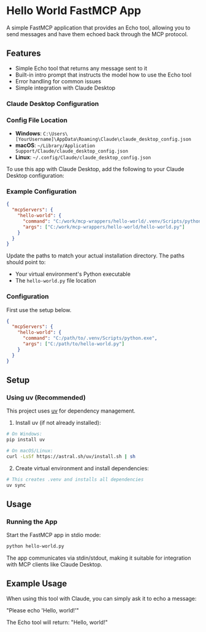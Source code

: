 # Hello World FastMCP App

A simple FastMCP application that provides an Echo tool, allowing you to send messages and have them echoed back through the MCP protocol.

## Features

- Simple Echo tool that returns any message sent to it
- Built-in intro prompt that instructs the model how to use the Echo tool
- Error handling for common issues
- Simple integration with Claude Desktop

### Claude Desktop Configuration

### Config File Location
- **Windows**: `C:\Users\[YourUsername]\AppData\Roaming\Claude\claude_desktop_config.json`
- **macOS**: `~/Library/Application Support/Claude/claude_desktop_config.json`
- **Linux**: `~/.config/Claude/claude_desktop_config.json`

To use this app with Claude Desktop, add the following to your Claude Desktop configuration:

### Example Configuration
```json
{
  "mcpServers": {
    "hello-world": {
      "command": "C:/work/mcp-wrappers/hello-world/.venv/Scripts/python.exe",
      "args": ["C:/work/mcp-wrappers/hello-world/hello-world.py"]
    }
  }
}
```

Update the paths to match your actual installation directory. The paths should point to:
- Your virtual environment's Python executable
- The `hello-world.py` file location

### Configuration

First use the setup below.

```json
{
  "mcpServers": {
    "hello-world": {
      "command": "C:/path/to/.venv/Scripts/python.exe",
      "args": ["C:/path/to/hello-world.py"]
    }
  }
}
```

## Setup

### Using uv (Recommended)

This project uses [uv](https://github.com/astral-sh/uv) for dependency management.

1. Install uv (if not already installed):
```bash
# On Windows:
pip install uv

# On macOS/Linux:
curl -LsSf https://astral.sh/uv/install.sh | sh
```

2. Create virtual environment and install dependencies:
```bash
# This creates .venv and installs all dependencies
uv sync
```

## Usage

### Running the App

Start the FastMCP app in stdio mode:

```bash
python hello-world.py
```

The app communicates via stdin/stdout, making it suitable for integration with MCP clients like Claude Desktop.

## Example Usage

When using this tool with Claude, you can simply ask it to echo a message:

"Please echo 'Hello, world!'"

The Echo tool will return: "Hello, world!"
